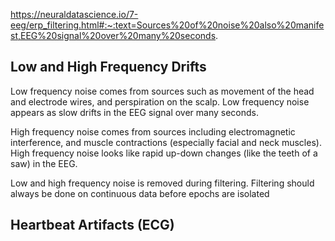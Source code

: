 https://neuraldatascience.io/7-eeg/erp_filtering.html#:~:text=Sources%20of%20noise%20also%20manifest,EEG%20signal%20over%20many%20seconds.

## **Low and High Frequency Drifts**
Low frequency noise comes from sources such as movement of the head and electrode wires, and perspiration on the scalp. Low frequency noise appears as slow drifts in the EEG signal over many seconds.

High frequency noise comes from sources including electromagnetic interference, and muscle contractions (especially facial and neck muscles). High frequency noise looks like rapid up-down changes (like the teeth of a saw) in the EEG.

Low and high frequency noise is removed during filtering. Filtering should always be done on continuous data before epochs are isolated

## **Heartbeat Artifacts (ECG)**
